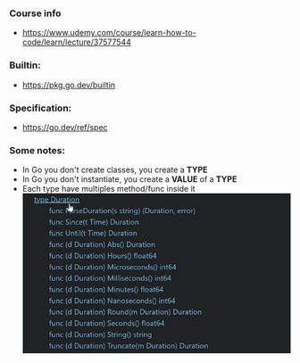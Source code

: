 ### Course info
- https://www.udemy.com/course/learn-how-to-code/learn/lecture/37577544

### Builtin:
- https://pkg.go.dev/builtin

### Specification:
- https://go.dev/ref/spec

### Some notes:
- In Go you don't create classes, you create a **TYPE**
- In Go you don't instantiate, you create a **VALUE** of a **TYPE**
- Each type have multiples method/func inside it
![alt text](images/01.png)